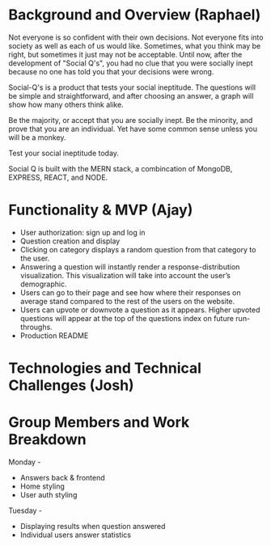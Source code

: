 # Background and Overview (Raphael)
Not everyone is so confident with their own decisions. 
Not everyone fits into society as well as each of us would like. 
Sometimes, what you think may be right, but sometimes it just may not be acceptable.
Until now, after the development of "Social Q's", you had no clue that you were socially inept because no one has told you that your decisions were wrong. 

Social-Q's is a product that tests your social ineptitude. 
The questions will be simple and straightforward, and after choosing an answer, 
a graph will show how many others think alike.

Be the majority, or accept that you are socially inept. 
Be the minority, and prove that you are an individual. 
Yet have some common sense unless you will be a monkey.

Test your social ineptitude today.

Social Q is built with the MERN stack, a combincation of MongoDB, EXPRESS, REACT, and NODE.

# Functionality & MVP (Ajay)
* User authorization: sign up and log in
* Question creation and display
* Clicking on category displays a random question from that category to the user. 
* Answering a question will instantly render a response-distribution visualization. This visualization will take into account the user’s demographic. 
* Users can go to their page and see how where their responses on average stand compared to the rest of the users on the website. 
* Users can upvote or downvote a question as it appears. Higher upvoted questions will appear at the top of the questions index on future run-throughs. 
* Production README


# Technologies and Technical Challenges (Josh)

# Group Members and Work Breakdown 

Monday - 
* Answers back & frontend
* Home styling
* User auth styling

Tuesday - 
* Displaying results when question answered
* Individual users answer statistics
